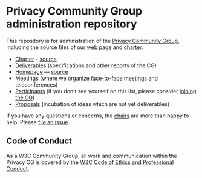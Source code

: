 # Privacy Community Group administration repository

This repository is for administration of the
[Privacy Community Group](https://privacycg.github.io/), including the
source files of our [web page](https://privacycg.github.io/) and
[charter](https://privacycg.github.io/charter.html).

* [Charter](https://privacycg.github.io/charter.html) - [source](https://github.com/privacycg/admin/blob/master/charter.html)
* [Deliverables](https://privacycg.github.io/charter.html#deliverables) (specifications and other reports of the CG)
* [Homepage](https://privacycg.github.io/) — [source](https://github.com/privacycg/admin/blob/master/index.html)
* [Meetings](https://github.com/privacycg/meetings/) (where we organize face-to-face meetings and teleconferences)
* [Participants](https://www.w3.org/community/privacy/participants) (if you don’t see yourself on this list, please consider [joining the CG](https://www.w3.org/community/privacy/join))
* [Proposals](https://github.com/privacycg/proposals/) (incubation of ideas which are not yet deliverables)

If you have any questions or concerns, the
[chairs](https://privacycg.github.io/charter.html#chairs) are more
than happy to help. Please
[file an issue](https://github.com/privacycg/admin/issues/new).

## Code of Conduct

As a W3C Community Group, all work and communication within the Privacy
CG is covered by the
[W3C Code of Ethics and Professional Conduct](https://www.w3.org/Consortium/cepc/).
